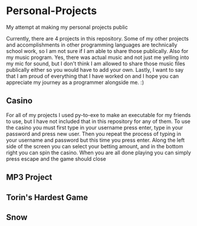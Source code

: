 # Personal-Projects
My attempt at making my personal projects public

Currently, there are 4 projects in this repository. Some of my other projects and accomplishments in other programming languages are technically school work, so I am not sure if
I am able to share those publically. Also for my music program. Yes, there was actual music and not just me yelling into my mic for sound, but I don't think I am allowed to share
those music files publically either so you would have to add your own. Lastly, I want to say that I am proud of everything that I have worked on and I hope you can appreciate my
journey as a programmer alongside me. :)

Casino
-------
For all of my projects I used py-to-exe to make an executable for my friends to use, but I have not included that in this repository for any of them. To use the casino you must
first type in your username press enter, type in your password and press new user. Then you repeat the process of typing in your username and password but this time you press
enter. Along the left side of the screen you can select your betting amount, and in the bottom right you can spin the casino. When you are all done playing you can simply press
escape and the game should close

MP3 Project
-----------


Torin's Hardest Game
--------------------


Snow
----

